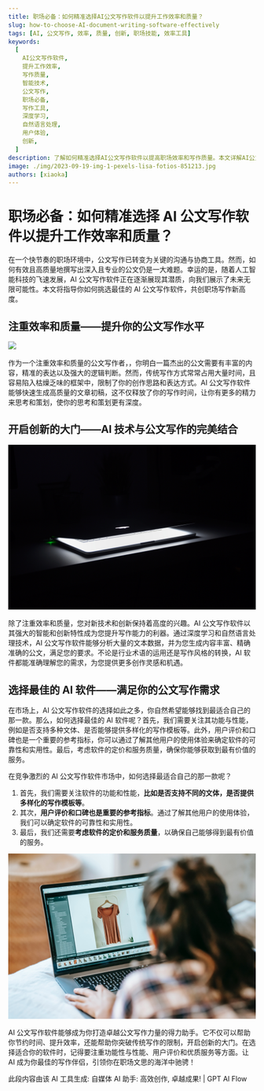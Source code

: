 ```yaml
---
title: 职场必备：如何精准选择AI公文写作软件以提升工作效率和质量？
slug: how-to-choose-AI-document-writing-software-effectively
tags: [AI, 公文写作, 效率, 质量, 创新, 职场技能, 效率工具]
keywords:
  [
    AI公文写作软件,
    提升工作效率,
    写作质量,
    智能技术,
    公文写作,
    职场必备,
    写作工具,
    深度学习,
    自然语言处理,
    用户体验,
    创新,
  ]
description: 了解如何精准选择AI公文写作软件以提高职场效率和写作质量。本文详解AI公文写作软件的主要优点，以及如何根据功能性与性能、用户评价和优质服务选择合适的产品。
image: ./img/2023-09-19-img-1-pexels-lisa-fotios-851213.jpg
authors: [xiaoka]
---
```


# 职场必备：如何精准选择 AI 公文写作软件以提升工作效率和质量？

在一个快节奏的职场环境中，公文写作已转变为关键的沟通与协商工具。然而，如何有效且高质量地撰写出深入且专业的公文仍是一大难题。幸运的是，随着人工智能科技的飞速发展，AI 公文写作软件正在逐渐展现其潜质，向我们展示了未来无限可能性。本文将指导你如何挑选最佳的 AI 公文写作软件，共创职场写作新高度。

## 注重效率和质量——提升你的公文写作水平

![](./img/2023-09-19-img-1-pexels-lisa-fotios-851213.jpg)

<!-- truncate -->

作为一个注重效率和质量的公文写作者，，你明白一篇杰出的公文需要有丰富的内容，精准的表达以及强大的逻辑判断。然而，传统写作方式常常占用大量时间，且容易陷入枯燥乏味的框架中，限制了你的创作思路和表达方式。AI 公文写作软件能够快速生成高质量的文章初稿，这不仅释放了你的写作时间，让你有更多的精力来思考和策划，使你的思考和策划更有深度。

## 开启创新的大门——AI 技术与公文写作的完美结合

![](./img/2023-09-19-img-2-pexels-daniel-putzer-633409.jpg)

除了注重效率和质量，您对新技术和创新保持着高度的兴趣。AI 公文写作软件以其强大的智能和创新特性成为您提升写作能力的利器。通过深度学习和自然语言处理技术，AI 公文写作软件能够分析大量的文本数据，并为您生成内容丰富、精确准确的公文，满足您的要求。不论是行业术语的运用还是写作风格的转换，AI 软件都能准确理解您的需求，为您提供更多创作灵感和机遇。

## 选择最佳的 AI 软件——满足你的公文写作需求

在市场上，AI 公文写作软件的选择如此之多，你自然希望能够找到最适合自己的那一款。那么，如何选择最佳的 AI 软件呢？首先，我们需要关注其功能与性能，例如是否支持多种文体、是否能够提供多样化的写作模板等。此外，用户评价和口碑也是一个重要的参考指标，你可以通过了解其他用户的使用体验来确定软件的可靠性和实用性。最后，考虑软件的定价和服务质量，确保你能够获取到最有价值的服务。

在竞争激烈的 AI 公文写作软件市场中，如何选择最适合自己的那一款呢？

1. 首先，我们需要关注软件的功能和性能，**比如是否支持不同的文体，是否提供多样化的写作模板等**。
2. 其次，**用户评价和口碑也是重要的参考指标**。通过了解其他用户的使用体验，我们可以确定软件的可靠性和实用性。
3. 最后，我们还需要**考虑软件的定价和服务质量**，以确保自己能够得到最有价值的服务。

![](./img/2023-09-19-img-3-pexels-liza-summer-6347731.jpg)

AI 公文写作软件能够成为你打造卓越公文写作力量的得力助手。它不仅可以帮助你节约时间、提升效率，还能帮助你突破传统写作的限制，开启创新的大门。在选择适合你的软件时，记得要注重功能性与性能、用户评价和优质服务等方面。让 AI 成为你最佳的写作伴侣，引领你在职场文思的海洋中驰骋！

此段内容由该 AI 工具生成: 自媒体 AI 助手: 高效创作, 卓越成果! | GPT AI Flow

